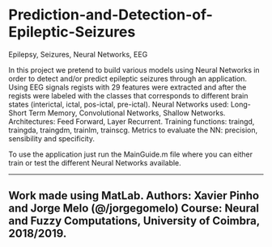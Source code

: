 # Prediction-and-Detection-of-Epileptic-Seizures
Epilepsy, Seizures, Neural Networks, EEG

In this project we pretend to build various models using Neural Networks in order to detect and/or predict epileptic seizures through an application.
Using EEG signals regists with 29 features were extracted and after the regists were labeled with the classes that corresponds to different brain states (interictal, ictal, pos-ictal, pre-ictal).
Neural Networks used: Long-Short Term Memory, Convolutional Networks, Shallow Networks.
Architectures: Feed Forward, Layer Recurrent.
Training functions: traingd, traingda, traingdm, trainlm, trainscg.
Metrics to evaluate the NN: precision, sensibility and specificity.

To use the application just run the MainGuide.m file where you can either train or test the different Neural Networks available.

--------------------------------------------------------------------------------------------------------------------------------
Work made using MatLab.
Authors: Xavier Pinho and Jorge Melo (@/jorgegomelo)
Course: Neural and Fuzzy Computations, University of Coimbra, 2018/2019.
--------------------------------------------------------------------------------------------------------------------------------
